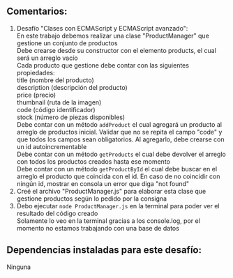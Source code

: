 ## Comentarios:

1. Desafío "Clases con ECMAScript y ECMAScript avanzado": <br>
   En este trabajo debemos realizar una clase "ProductManager" que gestione un conjunto de productos <br>
   Debe crearse desde su constructor con el elemento products, el cual será un arreglo vacío <br>
   Cada producto que gestione debe contar con las siguientes propiedades: <br>
   title (nombre del producto) <br>
   description (descripción del producto) <br>
   price (precio) <br>
   thumbnail (ruta de la imagen) <br>
   code (código identificador) <br>
   stock (número de piezas disponibles) <br>
   Debe contar con un método `addProduct` el cual agregará un producto al arreglo de productos inicial. Validar que no se repita el campo "code" y que todos los campos sean obligatorios. Al agregarlo, debe crearse con un id autoincrementable <br>
   Debe contar con un método `getProducts` el cual debe devolver el arreglo con todos los productos creados hasta ese momento <br>
   Debe contar con un método `getProductById` el cual debe buscar en el arreglo el producto que coincida con el id. En caso de no coincidir con ningún id, mostrar en consola un error que diga "not found" <br>
2. Creé el archivo "ProductManager.js" para elaborar esta clase que gestione productos según lo pedido por la consigna <br>
3. Debo ejecutar `node ProductManager.js` en la terminal para poder ver el resultado del código creado <br>
   Solamente lo veo en la terminal gracias a los console.log, por el momento no estamos trabajando con una base de datos



## Dependencias instaladas para este desafío:

Ninguna